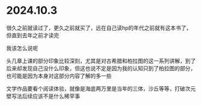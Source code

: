 # 2024.10.3 
很久之前就读过了，更久之前就买了，远在自己读hp的年代之前就有这本书了，但直到去年之前才读完      

我该怎么说呢     

头几章上课的部分印象比较深刻，尤其是对古希腊和柏拉图的这一系列讲解，到了后来却发现自己没什么印象，但这也说不定是因为我的认知只到了柏拉图的部分，也可能是因为本身对这部分内容了解的多一些       

文学作品要看个阅读体验，就像是海底两万里是当年的三体，沙丘等等，打破次元壁写法后续应该不是什么稀罕事
